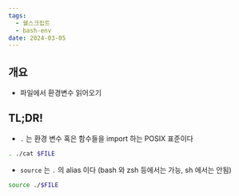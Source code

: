 ```yaml
---
tags:
  - 쉘스크립트
  - bash-env
date: 2024-03-05
---
```

## 개요

- 파일에서 환경변수 읽어오기

## TL;DR!

- `.` 는 환경 변수 혹은 함수들을 import 하는 POSIX 표준이다

```bash
. ./cat $FILE
```

- `source` 는 `.` 의 alias 이다 (bash 와 zsh 등에서는 가능, sh 에서는 안됨)

```bash
source ./$FILE
```